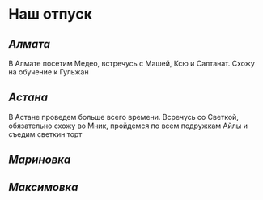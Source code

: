 # **Наш отпуск**

## *Алмата*
 В Алмате посетим Медео, встречусь с Машей, Ксю и Салтанат. Схожу на обучение к Гульжан

## *Астана*
В Астане проведем больше всего времени. Всречусь со Светкой, обязательно схожу во Мник, пройдемся по всем подружкам Айлы и съедим светкин торт


## *Мариновка*



## *Максимовка*